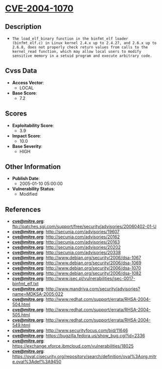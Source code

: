 
# [CVE-2004-1070](ftp://patches.sgi.com/support/free/security/advisories/20060402-01-U)

## Description

- `The load_elf_binary function in the binfmt_elf loader (binfmt_elf.c) in Linux kernel 2.4.x up to 2.4.27, and 2.6.x up to 2.6.8, does not properly check return values from calls to the kernel_read function, which may allow local users to modify sensitive memory in a setuid program and execute arbitrary code.`

## Cvss Data

- **Access Vector**:
  - LOCAL
- **Base Score**:
  - 7.2

## Scores

- **Exploitability Score**:
  - 3.9
- **Impact Score**:
  - 10.0
- **Base Severity**:
  - HIGH

## Other Information

- **Publish Date**:
  - 2005-01-10 05:00:00
- **Vulnerability Status**:
  - Modified

## References

- **cve@mitre.org**: ftp://patches.sgi.com/support/free/security/advisories/20060402-01-U
- **cve@mitre.org**: http://secunia.com/advisories/19607
- **cve@mitre.org**: http://secunia.com/advisories/20162
- **cve@mitre.org**: http://secunia.com/advisories/20163
- **cve@mitre.org**: http://secunia.com/advisories/20202
- **cve@mitre.org**: http://secunia.com/advisories/20338
- **cve@mitre.org**: http://www.debian.org/security/2006/dsa-1067
- **cve@mitre.org**: http://www.debian.org/security/2006/dsa-1069
- **cve@mitre.org**: http://www.debian.org/security/2006/dsa-1070
- **cve@mitre.org**: http://www.debian.org/security/2006/dsa-1082
- **cve@mitre.org**: http://www.isec.pl/vulnerabilities/isec-0017-binfmt_elf.txt
- **cve@mitre.org**: http://www.mandriva.com/security/advisories?name=MDKSA-2005:022
- **cve@mitre.org**: http://www.redhat.com/support/errata/RHSA-2004-504.html
- **cve@mitre.org**: http://www.redhat.com/support/errata/RHSA-2004-505.html
- **cve@mitre.org**: http://www.redhat.com/support/errata/RHSA-2004-549.html
- **cve@mitre.org**: http://www.securityfocus.com/bid/11646
- **cve@mitre.org**: https://bugzilla.fedora.us/show_bug.cgi?id=2336
- **cve@mitre.org**: https://exchange.xforce.ibmcloud.com/vulnerabilities/18025
- **cve@mitre.org**: https://oval.cisecurity.org/repository/search/definition/oval%3Aorg.mitre.oval%3Adef%3A9450
